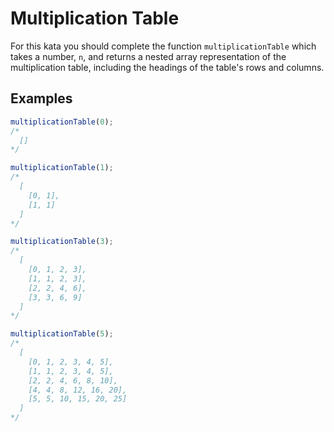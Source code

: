 # Multiplication Table

For this kata you should complete the function `multiplicationTable` which takes a number, `n`, and returns a nested array representation of the multiplication table, including the headings of the table's rows and columns.

## Examples

```javascript
multiplicationTable(0);
/*
  []
*/
```

```javascript
multiplicationTable(1);
/*
  [
    [0, 1],
    [1, 1]
  ]
*/
```


```javascript
multiplicationTable(3);
/*
  [
    [0, 1, 2, 3],
    [1, 1, 2, 3],
    [2, 2, 4, 6],
    [3, 3, 6, 9]
  ]
*/
```

```javascript
multiplicationTable(5);
/*
  [
    [0, 1, 2, 3, 4, 5],
    [1, 1, 2, 3, 4, 5],
    [2, 2, 4, 6, 8, 10],
    [4, 4, 8, 12, 16, 20],
    [5, 5, 10, 15, 20, 25]
  ]
*/
```
